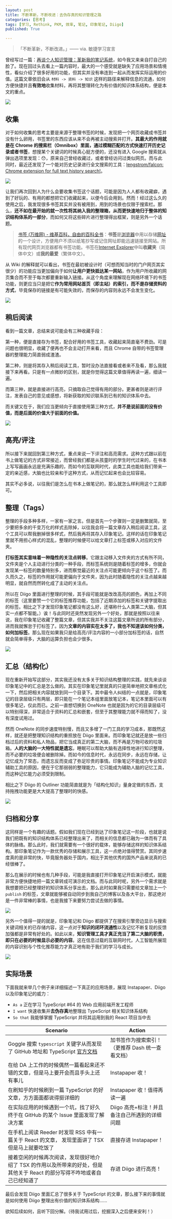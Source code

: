 ```yaml
---
layout: post
title: 不断革新，不断改进：去伪存真的知识管理之路
categories: [思考]
tags: [学习, Rethink, PKM, 效率, 笔记, 印象笔记, Diigo]
published: True

---
```


> 「不断革新，不断改进。」—— via. 敏捷学习宣言

曾经写过一篇：[再谈个人知识管理：革新我的笔记系统](http://blog.jimmylv.info/2016-07-12-pkm-again-to-innovate-my-note-system/)，如今我又来亲自打自己的脸了。现在回过头去看上一篇内容时，最大的一个感受就是缺失了应用场景和情境性，看似介绍了很多好用的功能，但其实并没有串连到一起从而发挥实际运用的价值。这篇文章依旧会从 `材料 -> 资料 -> 知识` 这样的路径来解释信息的流通，如何方便快捷并且**有效地**收集材料，再将其整理转化为有价值的知识体系结构，便是本文的重点。

![](//o7mw3gkkh.qnssl.com//images/2016/1474027837640.png)

## 收集

对于如何收集的思考主要是来源于整理书签的时候，发现把一个网页收藏成书签并没有什么卵用，书签里的东西应该从来不会再被主动搜索并打开。**其最大的作用就是在 Chrome 的搜索栏（Omnibox）里面，通过模糊匹配的方式快速打开历史记录或者书签**，想搜某个关键词的时候真心挺方便的，还没有进入 Google 搜索就从弹出选项里发现：😯，原来自己曾经收藏过，或者曾经访问过类似网页。而与此同时，最近还发现了一个能对历史记录进行全文搜索的工具：[lengstrom/falcon: Chrome extension for full text history search!](https://github.com/lengstrom/falcon)。

![](//o7mw3gkkh.qnssl.com//images/2016/1474027844764.png)

让我们再次回到人为什么会要收集书签这个话题，可能是因为人人都有收藏癖，遇到了好玩的、有用的都想把它们收藏起来，以便今后会用到。然而！经过这么久的使用之后，我发现很多书签其实并没有被用到，用到的场景也仅限于搜索栏。那么，**还不如在最开始的就一次性将其纳入我的整理箱，从而更快速地归于整体的知识结构体系的一部分**，而如何又将这些碎片进行整理得出框架，则是另外一个话题。

> [书签 (万维网) - 维基百科，自由的百科全书](https://zh.wikipedia.org/wiki/%E6%9B%B8%E7%B1%A4_(%E7%80%8F%E8%A6%BD%E5%99%A8))：**书签**是[浏览器](https://zh.wikipedia.org/wiki/%E7%80%8F%E8%A6%BD%E5%99%A8 "浏览器")中用以存储[网址](https://zh.wikipedia.org/wiki/%E7%B6%B2%E5%9D%80 "网址")的一个设计，方便用户不须以纸笔抄写或记住网址即能迅速链接至网站。所有现代网页浏览器都有书签功能。书签在[Internet Explorer](https://zh.wikipedia.org/wiki/Internet_Explorer "Internet Explorer")中叫**收藏夹**（简体中文）或**我的最爱**（繁体中文）。

从 Wiki 的解释就可以看出，书签在最初被设计时（可想而知当时的门户网页其实很少）的功能应当更加偏向于如何**让用户更快抵达某一网站**，作为用户所收藏的网页集合而不至于每次都要重新输入链接。从这个角度来理解现在网络环境下的书签功能，则更应当只是把它**作为常用网站首页（即主站）的索引，而不是存储资料的方式**，毕竟保存的链接是有可能失效的，而保存的内容则永远不会发生变化。

![](//o7mw3gkkh.qnssl.com//images/2016/1474027853299.png)

## 稍后阅读

看到一篇文章，总结来说可能会有三种收藏手段：

第一种，便是直接存为书签，配合好用的书签工具，收藏起来简直毫不费劲。可是问题也很明显，收藏了便再也不会主动打开来看，而且 Chrome 自带的书签管理器的整理能力简直弱成渣渣。

第二种，则是将其存入稍后阅读工具，暂时没办法直接看或者来不及看，那么我就接下来再看。只是有一点微妙的区别，就是你觉得这篇文章值得再读一遍，细读一遍。

而第三种，就是直接进行高亮，只摘取自己觉得有用的部分。更甚者则是进行评注，发表自己的意见或感想，将新获取的知识联系到已有的知识体系中去。

而关键又在于，我们应当更倾向于直接使用第三种方式，**并不是说前面的没有价值，而是后面的价值大于前面的价值。**

![](//o7mw3gkkh.qnssl.com//images/2016/1474027863865.png)

## 高亮/评注

所以接下来就回到第三种方式，重点来说一下评注和高亮需求。这种方式跟以前在书上做笔记的方式非常接近，而曾经我们都是从孩童时的学生时代过来的，在书本上写写画画永远是充满乐趣的，而如今的互联网时代，此类工具也能给我们带来一定的亲近感，大脑也比较亲和于这种方式，从而记忆起来也会比较容易。

其实不必多说，以往我们是怎么在书本上做笔记的，那么就怎么样利用这个工具即可。

## 整理（Tags）

整理的手段多种多样，一家有一家之言。但是首先一个步骤则一定是删繁就简，至少要把多余的千变万化的样式去除掉，以往我会将一篇文章存入稍后阅读工具，这个工具可以帮我删掉很多样式，然后我再将其存入印象笔记。这样的话在印象笔记里就不用担心样式的混乱，整理的时候便可以给文章打上标签或移入对应的文件夹。

**打标签其实意味着一种隐性的关注点转移**。它跟主动移入文件夹的方式有所不同，文件夹是个人主动进行分类的一种手段，而标签系统则是随着标签的增多，你就会发现某一标签的数量特别多，进而察觉最近的关注点可能更倾向于这个标签了。而久而久之，标签的作用就可能更偏向于文件夹，因为此时随着隐性的关注点越来越明显，就自然而然转化成了主动的关注点。

所以在 Diigo 里面进行整理的时候，其手段可能就是改改高亮的颜色，再加上不同的标签（这里要赞一个它的标签推荐功能，包括了近期添加的标签和关键字提取出的标签。相比之下才发现印象笔记都没有这么好，还堪称什么人类第二大脑，但其实一点都不智能。）诶！与此同时还突然发现另外一个好处，那就是按照以往来说，我在印象笔记收藏了整篇文章，但其实我并不关注这篇文章所说的所有部分，进而我就懈怠于打标签了。因为**文章的内容实在太多了，我也不知道该如何分类，如何加标签**。那么现在如果我只是给高亮/评注内容的一小部分加标签的话，自然就会简单得多，大脑的运算负担也会少很多。

![](//o7mw3gkkh.qnssl.com//images/2016/1474027873312.png)

## 汇总（结构化）

现在重新开始写这部分，其实我还没有太多关于知识结构整理的实践，就先来谈谈印象笔记中的汇总是怎么做的。其实在印象笔记里就真的只是简单地把文章格式化一下，然后把相关内容就放到同一个目录下。其中最令人纠结的一点就是，印象笔记的目录层级只有两层，即只能在一个笔记本组里面放笔记本，笔记本里面可以有很多笔记，仅此而已。之前一直想切换到 OneNote 也就是因为的它的目录层级可以特别得深，非常适合于资料的汇总和嵌套，但至于其整理能力就不得而知了，没有深度试用过。

然而 OneNote 的同步速度特别慢，而且又多增了一门工具的学习成本，那既然这样，就还是把整理知识结构的重担放在 Diigo 里面来。而印象笔记就还是放一些归档过后的资料和私人物品，把它当成真正的第二大脑，而不再是万物可收的垃圾箱。**人的大脑的一大特性就是遗忘**，睡眠可以帮助大脑有选择性地进行知识整理，而不必要的垃圾便会被删除掉。而如今的信息时代，永远在同步，永远在存储，让记忆成为了常态，而遗忘反而变成了弥足珍贵的事情。印象笔记不能成为专业知识辅助工具的原因，便在于它那弱弱的整理能力，它只能成为辅助人脑的记忆工具，而这种记忆能力必须受到限制。

相比之下 Diigo 的 Outliner 功能简直就是为「结构化知识」量身定做的东西，支持拖拽功能更是大大提高了整理时的快感。

![](//o7mw3gkkh.qnssl.com//images/2016/1474027880904.png)

## 归档和分享

这同样是一个有趣的话题。假如我们现在已经到达了印象笔记这一阶段，也就是说我们把既有的知识结构体系已经整理出来了，而相关的信息都已融为一体而有了具体的脉络。那么此时，我们就需要有一个很好的载体，能够存储这样的知识体系结构。那印象笔记作为一款优秀的存储和展示工具，这一点绝对值得赞赏。其同步速度真的是非常的快，毕竟服务器处于国内，相比于其他优秀的国外产品来说真的已经很棒了。

那么在展示的时候也有几种手段，可能是我直接打开印象笔记开启演示模式，就能非常方便快捷地把一篇文章转成可演示的文档。而与此同时呢，另外一个需求就是我想要把已经整理好的知识体系分享出去，那么此时如果我只需要给文章加上一个 `publish` 的标签，文章就能够被自动同步到我自己的博客以及各大平台，那这绝对是一件非常棒的事情，也是我接下来要努力尝试去做的事情。

![](//o7mw3gkkh.qnssl.com//images/2016/1474027888292.png)

另外一个值得一提的就是，印象笔记和 Diigo 都提供了在搜索引擎旁边显示与搜索关键词相关的已存储内容，这一点对于**知识的闭环流通性**以及记忆不断复现的反馈加强都是非常有好处的。如此以来，**知识管理工具才真正充当了第二大脑的职责，即只在必要的时候显示必要的内容**。这在信息过载的互联网时代，人工智能所展现的内容识别与个性化推荐能力才真正地有助于我们的学习与成长。

![](//o7mw3gkkh.qnssl.com//images/2016/1474027923525.png)

## 实际场景

下面我就来举几个例子来详细描述一下真正的应用场景，展现 Instapaper、Diigo 以及印象笔记的威力：

- `As a` 正在学习 TypeScript #64 的 Web 应用前端开发工程师
- `I want` 快速收集并**去伪存真**地整理出 TypeScript 相关知识体系结构
- `So that` 我能够掌握 TypeScript 并将其运用到我的 React 项目当中去

Scenario | **Action**
---------|--------
Goggle 搜索 `typescript` 关键字从而发现了 GitHub 地址和 TypeScript [官方文档](https://www.typescriptlang.org/docs/tutorial.html) | 加书签作为搜索索引！（更推荐 Dash 统一查看文档）
在给 DA 上工作的时候偶然一篇看起来还不错的文章，但是马上要开会而且手头上还有事儿 | Instapaper 收！
在刷知乎的时候刷到一篇 TypeScript 的好文章，方方面面都说得挺详细的 | Instapaper 收！值得再读一遍
在实际应用的时候遇到一个坑，找了好久终于在 GitHub 的某个 Issue 里面发现了解决方案 | Diigo 高亮+标注！并且备注自己所遇到的详细问题
在手机上阅读 Reeder 时发现 RSS 中有一篇关于 React 的文章， 发现里面讲了 TSX 但是马上就要吃饭了 | 直接存进 Instapaper！
接着空闲的时候再次阅读，发现很好地介绍了 TSX 的作用以及所带来的好处，但是其他关于 React 的部分写得不咋地或者自己已经知道了 | 存进 Diigo 进行高亮！

最后会发现 Diigo 里面汇总了很多关于 TypeScript 的文章，那么接下来的事情就是如何使用 Diigo 整理出有价值的知识体系结构……

欲知后续如何，且听下回分解。（待我试用过后，挖掘深入之后便来安利！）

